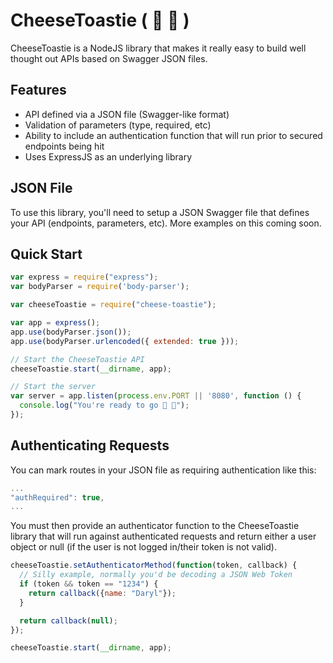 # CheeseToastie ( 🧀 🍞 )
CheeseToastie is a NodeJS library that makes it really easy to build well thought out APIs based on Swagger JSON files.

## Features
* API defined via a JSON file (Swagger-like format)
* Validation of parameters (type, required, etc)
* Ability to include an authentication function that will run prior to secured endpoints being hit
* Uses ExpressJS as an underlying library

## JSON File
To use this library, you'll need to setup a JSON Swagger file that defines your API (endpoints, parameters, etc). More examples on this coming soon.

## Quick Start
```javascript
var express = require("express");
var bodyParser = require('body-parser');

var cheeseToastie = require("cheese-toastie");

var app = express();
app.use(bodyParser.json());
app.use(bodyParser.urlencoded({ extended: true }));

// Start the CheeseToastie API
cheeseToastie.start(__dirname, app);

// Start the server
var server = app.listen(process.env.PORT || '8080', function () {
  console.log("You're ready to go 🧀 🍞");
});

```

## Authenticating Requests
You can mark routes in your JSON file as requiring authentication like this:
```javascript
...
"authRequired": true,
...
```

You must then provide an authenticator function to the CheeseToastie library that will run against authenticated requests and return either a user object or null (if the user is not logged in/their token is not valid).

```javascript
cheeseToastie.setAuthenticatorMethod(function(token, callback) {
  // Silly example, normally you'd be decoding a JSON Web Token
  if (token && token == "1234") {
    return callback({name: "Daryl"});
  }

  return callback(null);
});

cheeseToastie.start(__dirname, app);
```
